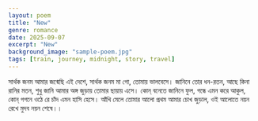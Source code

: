 ```yaml
---
layout: poem
title: "New"
genre: romance
date: 2025-09-07
excerpt: "New"
background_image: "sample-poem.jpg" 
tags: [train, journey, midnight, story, travel]
---
```



সার্থক জনম আমার
জন্মেছি এই দেশে, 
সার্থক জনম মা গো, 
তোমায় ভালবেসে। 
জানিনে তোর ধন-রতন, 
আছে কিনা রানির মতন, 
শুধু জানি আমার অঙ্গ জুড়ায়
তোমার ছায়ায় এসে। 
কোন্ বনেতে জানিনে ফুল, 
গন্ধে এমন করে আকুল, 
কোন্ গগনে ওঠে রে চাঁদ
এমন হাসি হেসে। 
আঁখি মেলে তোমার আলো
প্রথম আমার চোখ জুড়াল, 
ওই আলোতে নয়ন রেখে
মুদব নয়ন শেষে।। 